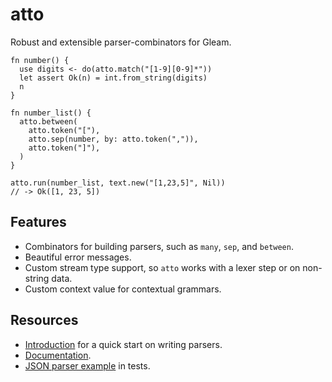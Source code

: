 # atto

Robust and extensible parser-combinators for Gleam.

```gleam
fn number() {
  use digits <- do(atto.match("[1-9][0-9]*"))
  let assert Ok(n) = int.from_string(digits)
  n
}

fn number_list() {
  atto.between(
    atto.token("["),
    atto.sep(number, by: atto.token(",")),
    atto.token("]"),
  )
}

atto.run(number_list, text.new("[1,23,5]", Nil))
// -> Ok([1, 23, 5])
```

## Features

- Combinators for building parsers, such as `many`, `sep`, and `between`.
- Beautiful error messages.
- Custom stream type support, so `atto` works with a lexer step or on non-string data.
- Custom context value for contextual grammars.

## Resources

- [Introduction](INTRO.md) for a quick start on writing parsers.
- [Documentation](https://hexdocs.pm/party/).
- [JSON parser example](./test/json_test.gleam) in tests.
